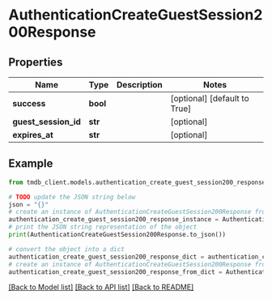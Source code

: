 # AuthenticationCreateGuestSession200Response


## Properties

Name | Type | Description | Notes
------------ | ------------- | ------------- | -------------
**success** | **bool** |  | [optional] [default to True]
**guest_session_id** | **str** |  | [optional] 
**expires_at** | **str** |  | [optional] 

## Example

```python
from tmdb_client.models.authentication_create_guest_session200_response import AuthenticationCreateGuestSession200Response

# TODO update the JSON string below
json = "{}"
# create an instance of AuthenticationCreateGuestSession200Response from a JSON string
authentication_create_guest_session200_response_instance = AuthenticationCreateGuestSession200Response.from_json(json)
# print the JSON string representation of the object
print(AuthenticationCreateGuestSession200Response.to_json())

# convert the object into a dict
authentication_create_guest_session200_response_dict = authentication_create_guest_session200_response_instance.to_dict()
# create an instance of AuthenticationCreateGuestSession200Response from a dict
authentication_create_guest_session200_response_from_dict = AuthenticationCreateGuestSession200Response.from_dict(authentication_create_guest_session200_response_dict)
```
[[Back to Model list]](../README.md#documentation-for-models) [[Back to API list]](../README.md#documentation-for-api-endpoints) [[Back to README]](../README.md)


